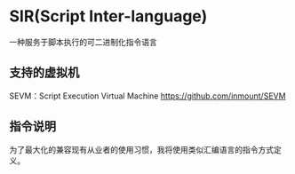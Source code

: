 # SIR(Script Inter-language) 

一种服务于脚本执行的可二进制化指令语言

## 支持的虚拟机

SEVM：Script Execution Virtual Machine <https://github.com/inmount/SEVM>

## 指令说明

为了最大化的兼容现有从业者的使用习惯，我将使用类似汇编语言的指令方式定义。
